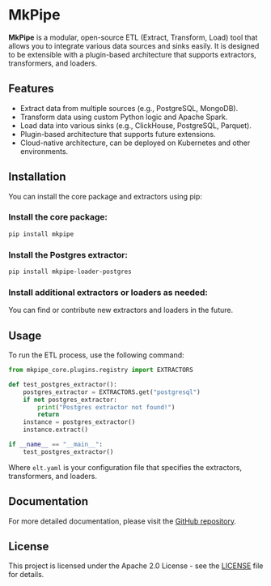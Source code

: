 # MkPipe

**MkPipe** is a modular, open-source ETL (Extract, Transform, Load) tool that allows you to integrate various data sources and sinks easily. It is designed to be extensible with a plugin-based architecture that supports extractors, transformers, and loaders.

## Features

- Extract data from multiple sources (e.g., PostgreSQL, MongoDB).
- Transform data using custom Python logic and Apache Spark.
- Load data into various sinks (e.g., ClickHouse, PostgreSQL, Parquet).
- Plugin-based architecture that supports future extensions.
- Cloud-native architecture, can be deployed on Kubernetes and other environments.

## Installation

You can install the core package and extractors using pip:

### Install the core package:
```bash
pip install mkpipe
```

### Install the Postgres extractor:
```bash
pip install mkpipe-loader-postgres
```

### Install additional extractors or loaders as needed:
You can find or contribute new extractors and loaders in the future.

## Usage

To run the ETL process, use the following command:

```py
from mkpipe_core.plugins.registry import EXTRACTORS

def test_postgres_extractor():
    postgres_extractor = EXTRACTORS.get("postgresql")
    if not postgres_extractor:
        print("Postgres extractor not found!")
        return
    instance = postgres_extractor()
    instance.extract()

if __name__ == "__main__":
    test_postgres_extractor()

```

Where `elt.yaml` is your configuration file that specifies the extractors, transformers, and loaders.

## Documentation

For more detailed documentation, please visit the [GitHub repository](https://github.com/m-karakus/mkpipe).

## License

This project is licensed under the Apache 2.0 License - see the [LICENSE](LICENSE) file for details.

